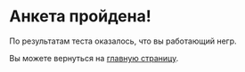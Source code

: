 # Анкета пройдена!

По результатам теста оказалось, что вы работающий негр.

Вы можете вернуться на [главную страницу](/homework/computer).
